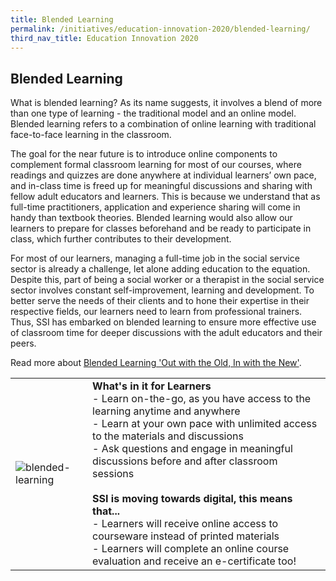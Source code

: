 ```yaml
---
title: Blended Learning
permalink: /initiatives/education-innovation-2020/blended-learning/
third_nav_title: Education Innovation 2020
---
```



## Blended Learning
What is blended learning? As its name suggests, it involves a blend of more than one type of learning - the traditional model and an online model. Blended learning refers to a combination of online learning with traditional face-to-face learning in the classroom.

The goal for the near future is to introduce online components to complement formal classroom learning for most of our courses, where readings and quizzes are done anywhere at individual learners’ own pace, and in-class time is freed up for meaningful discussions and sharing with fellow adult educators and learners. This is because we understand that as full-time practitioners, application and experience sharing will come in handy than textbook theories. Blended learning would also allow our learners to prepare for classes beforehand and be ready to participate in class, which further contributes to their development.

For most of our learners, managing a full-time job in the social service sector is already a challenge, let alone adding education to the equation. Despite this, part of being a social worker or a therapist in the social service sector involves constant self-improvement, learning and development. To better serve the needs of their clients and to hone their expertise in their respective fields, our learners need to learn from professional trainers. Thus, SSI has embarked on blended learning to ensure more effective use of classroom time for deeper discussions with the adult educators and their peers.

Read more about [Blended Learning 'Out with the Old, In with the New'](/images/initiatives/education-innovation/Blended_Learning.pdf).

|  |  |
|--|--|
|![blended-learning](/images/initiatives/education-innovation/blended-learning-pic.jpg)  |**What's in it for Learners**<br>- Learn on-the-go, as you have access to the learning anytime and anywhere<br>- Learn at your own pace with unlimited access to the materials and discussions<br>- Ask questions and engage in meaningful discussions before and after classroom sessions<br><br>**SSI is moving towards digital, this means that...**<br>- Learners will receive online access to courseware instead of printed materials<br>- Learners will complete an online course evaluation and receive an e-certificate too!|
